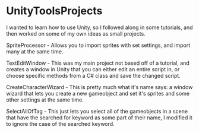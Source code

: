 # UnityToolsProjects
I wanted to learn how to use Unity, so I followed along in some tutorials, and then worked on some of my own ideas as small projects.

SpriteProcessor - Allows you to import sprites with set settings, and import many at the same time.

TextEditWindow - This was my main project not based off of a tutorial, and creates a window in Unity that you can either edit an entire script in, or choose specific methods from a C# class and save the changed script.

CreateCharacterWizard - This is pretty much what it's name says: a window wizard that lets you create a new gameobject and set it's sprites and some other settings at the same time.

SelectAllOfTag - This just lets you select all of the gameobjects in a scene that have the searched for keyword as some part of their name, I modified it to ignore the case of the searched keyword.
